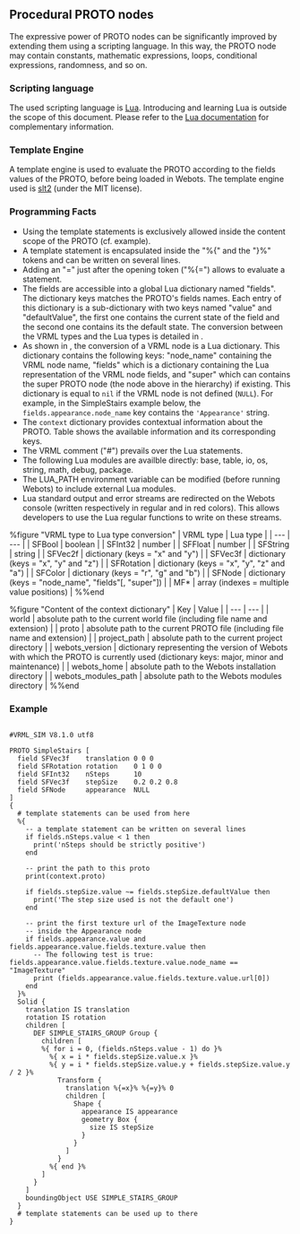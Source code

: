 ## Procedural PROTO nodes

The expressive power of PROTO nodes can be significantly improved by extending
them using a scripting language. In this way, the PROTO node may contain
constants, mathematic expressions, loops, conditional expressions, randomness,
and so on.

### Scripting language

The used scripting language is [Lua](http://www.lua.org). Introducing and
learning Lua is outside the scope of this document. Please refer to the [Lua
documentation](http://www.lua.org/docs.html) for complementary information.

### Template Engine

A template engine is used to evaluate the PROTO according to the fields values
of the PROTO, before being loaded in Webots. The template engine used is
[slt2](https://github.com/henix/slt2) (under the MIT license).

### Programming Facts

- Using the template statements is exclusively allowed inside the content scope of
the PROTO (cf. example).
- A template statement is encapsulated inside the "%{" and the "}%" tokens and can
be written on several lines.
- Adding an "=" just after the opening token ("%{=") allows to evaluate a
statement.
- The fields are accessible into a global Lua dictionary named "fields". The
dictionary keys matches the PROTO's fields names. Each entry of this dictionary
is a sub-dictionary with two keys named "value" and "defaultValue", the first
one contains the current state of the field and the second one contains its the
default state. The conversion between the VRML types and the Lua types is
detailed in .
- As shown in , the conversion of a VRML node is a Lua dictionary. This dictionary
contains the following keys: "node\_name" containing the VRML node name,
"fields" which is a dictionary containing the Lua representation of the VRML
node fields, and "super" which can contains the super PROTO node (the node above
in the hierarchy) if existing. This dictionary is equal to `nil` if the VRML
node is not defined (`NULL`). For example, in the SimpleStairs example below,
the `fields.appearance.node_name` key contains the `'Appearance'` string.
- The `context` dictionary provides contextual information about the PROTO. Table
shows the available information and its corresponding keys.
- The VRML comment ("#") prevails over the Lua statements.
- The following Lua modules are availble directly: base, table, io, os, string,
math, debug, package.
- The LUA\_PATH environment variable can be modified (before running Webots) to
include external Lua modules.
- Lua standard output and error streams are redirected on the Webots console
(written respectively in regular and in red colors). This allows developers to
use the Lua regular functions to write on these streams.

%figure "VRML type to Lua type conversion"
| VRML type | Lua type |
| --- | --- |
| SFBool | boolean |
| SFInt32 | number |
| SFFloat | number |
| SFString | string |
| SFVec2f | dictionary (keys = "x" and "y") |
| SFVec3f | dictionary (keys = "x", "y" and "z") |
| SFRotation | dictionary (keys = "x", "y", "z" and "a") |
| SFColor | dictionary (keys = "r", "g" and "b") |
| SFNode | dictionary (keys = "node\_name", "fields"[, "super"]) |
| MF* | array (indexes = multiple value positions) |
%%end

%figure "Content of the context dictionary"
| Key | Value |
| --- | --- |
| world | absolute path to the current world file (including file name and extension) |
| proto | absolute path to the current PROTO file (including file name and extension) |
| project\_path | absolute path to the current project directory |
| webots\_version | dictionary representing the version of Webots with which the PROTO is currently
used (dictionary keys: major, minor and maintenance) |
| webots\_home | absolute path to the Webots installation directory |
| webots\_modules\_path | absolute path to the Webots modules directory |
%%end

### Example

```

#VRML_SIM V8.1.0 utf8

PROTO SimpleStairs [
  field SFVec3f    translation 0 0 0
  field SFRotation rotation    0 1 0 0
  field SFInt32    nSteps      10
  field SFVec3f    stepSize    0.2 0.2 0.8
  field SFNode     appearance  NULL
]
{
  # template statements can be used from here
  %{
    -- a template statement can be written on several lines
    if fields.nSteps.value < 1 then
      print('nSteps should be strictly positive')
    end

    -- print the path to this proto
    print(context.proto)

    if fields.stepSize.value ~= fields.stepSize.defaultValue then
      print('The step size used is not the default one')
    end

    -- print the first texture url of the ImageTexture node
    -- inside the Appearance node
    if fields.appearance.value and fields.appearance.value.fields.texture.value then
      -- The following test is true: fields.appearance.value.fields.texture.value.node_name == "ImageTexture"
      print (fields.appearance.value.fields.texture.value.url[0])
    end
  }%
  Solid {
    translation IS translation
    rotation IS rotation
    children [
      DEF SIMPLE_STAIRS_GROUP Group {
        children [
        %{ for i = 0, (fields.nSteps.value - 1) do }%
          %{ x = i * fields.stepSize.value.x }%
          %{ y = i * fields.stepSize.value.y + fields.stepSize.value.y / 2 }%
            Transform {
              translation %{=x}% %{=y}% 0
              children [
                Shape {
                  appearance IS appearance
                  geometry Box {
                    size IS stepSize
                  }
                }
              ]
            }
          %{ end }%
        ]
      }
    ]
    boundingObject USE SIMPLE_STAIRS_GROUP
  }
  # template statements can be used up to there
}
```

